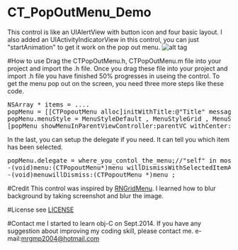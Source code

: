 <script src="https://google-code-prettify.googlecode.com/svn/loader/run_prettify.js"></script>
# CT_PopOutMenu_Demo
This control is like an UIAlertView with button icon and four basic layout. I also added an UIActivityIndicatorView in this control, you can just "startAnimation" to get it work on the pop out menu.
![alt tag](https://github.com/ckpiggy/CT_PopOutMenu_Demo/blob/master/images/menu_demo.png)

#How to use
Drag the CTPopOutMenu.h, CTPopOutMenu.m file into your project and import the .h file.
Once you drag these file into your project and import .h file you have finished 50% progresses in useing the control.
To get the menu pop out on the screen, you need three more steps like these code.
<pre>
NSArray * items = ....
popMenu = [[CTPopoutMenu alloc]initWithTitle:@"Title" message:@"message" items:items];
popMenu.menuStyle = MenuStyleDefault , MenuStyleGrid , MenuStyleList or MenuStyleOval;//choose one from these
[popMenu showMenuInParentViewController:parentVC withCenter:center];
</pre>
In the last, you can setup the delegate if you need. It can tell you which item has been selected.
<pre>
popMenu.delegate = where_you_contol_the_menu;//"self" in most situation 
-(void)menu:(CTPopoutMenu*)menu willDismissWithSelectedItemAtIndex:(NSUInteger)index;
-(void)menuwillDismiss:(CTPopoutMenu *)menu ;
</pre>

#Credit
This control was inspired by <a href="https://github.com/rnystrom/RNGridMenu">RNGridMenu</a>. I learned how to blur background by taking screenshot and blur the image.

#License
see <a href="https://github.com/ckpiggy/CT_PopOutMenu_Demo/blob/master/LICENSE">LICENSE</a>

#Contact me
I started to learn obj-C on Sept.2014. If you have any suggestion about improving my coding skill, please contact me. 
e-mail:mrgmp2004@hotmail.com
